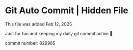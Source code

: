 # Git Auto Commit | Hidden File

This file was added Feb 12, 2025

Just for fun and keeping my daily git commit active 🤪

commit number: 829985
